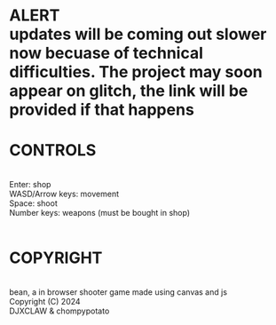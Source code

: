 <h1> ALERT
<br> <p1>updates will be coming out slower now becuase of technical difficulties. The project may soon appear on glitch, the link will be provided if that happens</p1>
<br> <h1>CONTROLS</h1>
<br> Enter: shop
<br> WASD/Arrow keys: movement
<br> Space: shoot
<br> Number keys: weapons (must be bought in shop)
<br> 
<br> <h1>COPYRIGHT</h1>
<br>bean, a in browser shooter game made using canvas and js
<br>    Copyright (C) 2024 
<br>DJXCLAW & chompypotato
